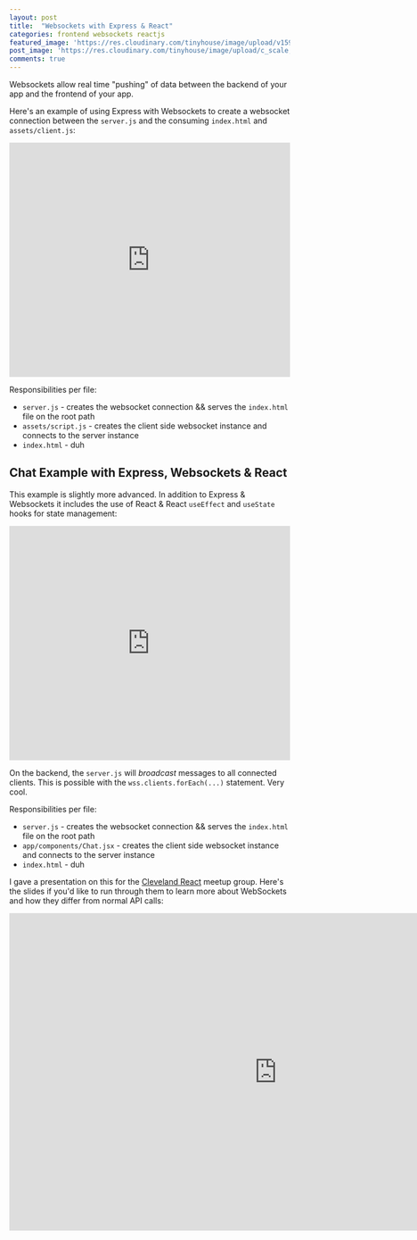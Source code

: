 ```yaml
---
layout: post
title:  "Websockets with Express & React"
categories: frontend websockets reactjs
featured_image: 'https://res.cloudinary.com/tinyhouse/image/upload/v1590696133/personal%20site/node-express-react-websockets.png'
post_image: 'https://res.cloudinary.com/tinyhouse/image/upload/c_scale,w_635/v1590696133/personal%20site/node-express-react-websockets.png'
comments: true
---
```


Websockets allow real time "pushing" of data between the backend of your app and the frontend of your app.

Here's an example of using Express with Websockets to create a websocket connection between the `server.js` and the consuming `index.html` and `assets/client.js`:


<!-- super simple express & node app -->
<div class="glitch-embed-wrap" style="height: 420px; width: 100%;">
  <iframe
    src="https://glitch.com/embed/#!/embed/super-simple-express-websocket?path=README.md&previewSize=0"
    title="super-simple-express-websocket on Glitch"
    allow="geolocation; microphone; camera; midi; vr; encrypted-media"
    style="height: 100%; width: 100%; border: 0;">
  </iframe>
</div>

Responsibilities per file:

* `server.js` - creates the websocket connection && serves the `index.html` file on the root path
* `assets/script.js` - creates the client side websocket instance and connects to the server instance
* `index.html` - duh

## Chat Example with Express, Websockets & React

This example is slightly more advanced. In addition to Express & Websockets it includes the use of React & React `useEffect` and `useState` hooks for state management:
<!-- Copy and Paste Me -->
<div class="glitch-embed-wrap" style="height: 420px; width: 100%;">
  <iframe
    src="https://glitch.com/embed/#!/embed/websockets-react-example?path=README.md&previewSize=0"
    title="websockets-react-example on Glitch"
    allow="geolocation; microphone; camera; midi; vr; encrypted-media"
    style="height: 100%; width: 100%; border: 0;">
  </iframe>
</div>

On the backend, the `server.js` will _broadcast_ messages to all connected clients. This is possible with the `wss.clients.forEach(...)` statement. Very cool.

Responsibilities per file:

* `server.js` - creates the websocket connection && serves the `index.html` file on the root path
* `app/components/Chat.jsx` - creates the client side websocket instance and connects to the server instance
* `index.html` - duh


I gave a presentation on this for the <a href="clereact.dev">Cleveland React</a> meetup group. Here's the slides if you'd like to run through them to learn more about WebSockets and how they differ from normal API calls:

<iframe src="https://docs.google.com/presentation/d/e/2PACX-1vQ_whZiXJve4b9m28wFmMpunV3mZ1WcGWxZ2SbxeavyTZGLmU4cUm2uqflYMuJwvFJH_98gA8pCi_9U/embed?start=true&loop=false&delayms=3000" frameborder="0" width="960" height="569" allowfullscreen="true" mozallowfullscreen="true" webkitallowfullscreen="true"></iframe>
